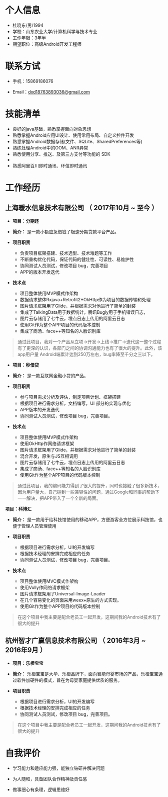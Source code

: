 


# 个人信息

- 杜晓东/男/1994
- 学校：山东农业大学/计算机科学与技术专业
- 工作年限：3年半
- 期望职位：高级Android开发工程师

# 联系方试

- 手机：15869186076

- Email：dxd18763893036@gmail.com

# 技能清单

- 良好的java基础，熟悉掌握面向对象思想
- 熟悉掌握Android应用UI设计、使用常用布局、自定义控件开发
- 熟悉掌握Android数据存储(文件、SQLite、SharedPreferences等)
- 熟练处理Android中的OOM、ANR异常
- 熟悉使用分享、推送、及第三方支付等功能的 SDK
-
- 熟悉阿里百川即时通讯、环信即时通讯

# 工作经历

## 上海暖水信息技术有限公司 （ 2017年10月 ~ 至今 ）

- **项目：分期还** 

- **简介：** 是一款小额应急借钱了极速分期贷款平台产品。

- **项目职责**

    *  负责项目框架搭建、技术选型、技术难题等工作
    *  不断重构优化代码，保证代码的健壮性、可读性、易维护性
    *  协同测试人员测试，修改项目 bug，完善项目
    *  APP的版本开发迭代

- **技术点**
    
    * 项目整体使用MVP模式作架构
    * 数据请求整体Rxjava+Retrofit2+OkHttp作为项目的数据传输和处理
    * 图片请求框架用了Glide，并根据需求对他进行了简单的封装
    * 集成了TalkingData用于数据统计，腾讯Bugly用于手机错误日志，
    * 图片云存储用了七牛云，埋点日志上传用的阿里云日志
    * 使用Git作为整个APP项目的代码版本控制
    * 集成了商汤、face++等知名的人脸识别库

> 通过此项目，我对一个产品从立项->开发->上线->推广->迭代这一整个过程有了更深的认识，各部门之间的协调沟通能力也有了很大的提升。此外，该app用户量       Android端累计达到250万左右，bug率降至千分之三以下。

- **项目：秒借贷** 

- **简介：** 是一款互联网金融小贷的产品。

- **项目职责**

    * 参与项目需求分析及评估，制定项目计划、框架搭建
    * 根据项目进行需求分析，文档编写，UI 部分的实现与优化
    * APP版本的开发迭代
    * 协同测试人员测试，修改项目 bug，完善项目。

- **技术点**
    
    * 项目整体使用MVP模式作架构
    * 使用OkHttp作网络请求框架
    * 图片请求框架用了Glide，并根据需求对他进行了简单的封装
    * 混合开发，原生与JS互相调用
    * 图片云存储用了七牛云，埋点日志上传用的阿里云日志
    * 集成了商汤、face++等知名的人脸识别库
    * 使用Git作为整个APP项目的代码版本控制

> 通过此项目，我的编码能力得到了很大的提升，同时也接触了很多新技术，因为用户量大，自己碰到一些兼容性的问题，通过Google和同事的帮助下一一解决，把APP带入了一个全新的局面。


**项目：科博汇** 

- **简介：** 是一款用于给科技馆使用的移动APP，方便游客全方位展示科技馆，也便于管理人员管理使用 

- **项目职责**

    * 根据项目进行需求分析，UI的开发编写
    * 根据技术经理的安排完成相应的任务
    * 协同测试人员测试，修改项目 bug，完善项目。

- **技术点**
    * 项目整体使用MVC模式作架构
    * 使用Volly作网络请求框架
    * 图片请求框架用了Universal-Image-Loader
    * 在几个容易变化的页面采用weex+原生的方式实现。
    * 使用Git作为整个APP项目的代码版本控制
    
>在这个项目中我主要是配合老员工一起开发，这期间我的Android技术有了很大的提升



## 杭州智才广赢信息技术有限公司 （ 2016年3月 ~ 2016年9月 ）

- **项目：乐橙宝宝**

- **简介：**  乐橙宝宝是大华、乐橙品牌下，面向智能母婴市场的产品，乐橙宝宝通过软件加硬件的模式，旨在为母婴家庭提供优质的服务。

- **项目职责**
    * 根据项目进行需求分析，UI的开发编写
    * 根据技术经理的安排完成相应的任务
    * 协同测试人员测试，修改项目 bug，完善项目。

>在这个项目中我主要是配合老员工一起开发，这期间我的Android技术有了很大的提升



# 自我评价

- 学习能力和适应能力强，能独立钻研并解决问题

- 为人随和，具备团队合作精神及责任感

- 做事细心有条理，逻辑思维好
